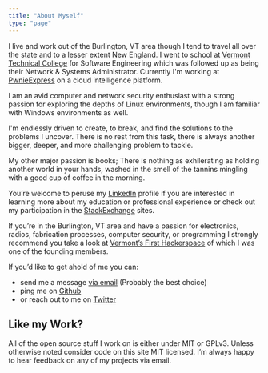 ```yaml
---
title: "About Myself"
type: "page"
---
```


I live and work out of the Burlington, VT area though I tend to travel all over
the state and to a lesser extent New England. I went to school at [Vermont
Technical College][1] for Software Engineering which was followed up as being
their Network & Systems Administrator. Currently I'm working at
[PwnieExpress][8] on a cloud intelligence platform.

I am an avid computer and network security enthusiast with a strong passion for
exploring the depths of Linux environments, though I am familiar with Windows
environments as well.

I'm endlessly driven to create, to break, and find the solutions to the
problems I uncover. There is no rest from this task, there is always another
bigger, deeper, and more challenging problem to tackle.

My other major passion is books; There is nothing as exhilerating as holding
another world in your hands, washed in the smell of the tannins mingling with a
good cup of coffee in the morning.

You’re welcome to peruse my [LinkedIn][2] profile if you are interested in
learning more about my education or professional experience or check out my
participation in the [StackExchange][3] sites.

If you’re in the Burlington, VT area and have a passion for electronics,
radios, fabrication processes, computer security, or programming I strongly
recommend you take a look at [Vermont’s First Hackerspace][4] of which I was
one of the founding members.

If you’d like to get ahold of me you can:

* send me a message [via email][5] (Probably the best choice)
* ping me on [Github][6]
* or reach out to me on [Twitter][7]

## Like my Work?

All of the open source stuff I work on is either under MIT or GPLv3. Unless
otherwise noted consider code on this site MIT licensed. I’m always happy to
hear feedback on any of my projects via email.

[1]: http://www.vtc.edu/
[2]: http://www.linkedin.com/pub/sam-stelfox/2a/475/267
[3]: http://stackexchange.com/users/33854/trueduality?tab=accounts
[4]: http://laboratoryb.org/
[5]: mailto:sam@stelfox.net
[6]: https://github.com/sstelfox
[7]: http://twitter.com/samstelfox
[8]: http://pwnieexpress.com/
